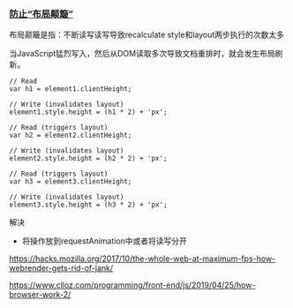 ### [防止“布局颠簸”](http://blog.wilsonpage.co.uk/preventing-layout-thrashing/)

布局颠簸是指：不断读写读写导致recalculate style和layout两步执行的次数太多

当JavaScript猛烈写入，然后从DOM读取多次导致文档重排时，就会发生布局刷新。

```
// Read
var h1 = element1.clientHeight;

// Write (invalidates layout)
element1.style.height = (h1 * 2) + 'px';

// Read (triggers layout)
var h2 = element2.clientHeight;

// Write (invalidates layout)
element2.style.height = (h2 * 2) + 'px';

// Read (triggers layout)
var h3 = element3.clientHeight;

// Write (invalidates layout)
element3.style.height = (h3 * 2) + 'px';
```

解决

- 将操作放到requestAnimation中或者将读写分开

https://hacks.mozilla.org/2017/10/the-whole-web-at-maximum-fps-how-webrender-gets-rid-of-jank/

https://www.clloz.com/programming/front-end/js/2019/04/25/how-browser-work-2/